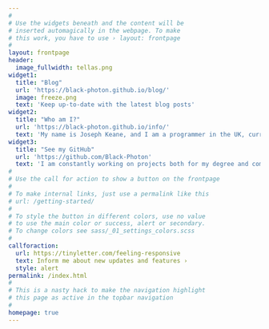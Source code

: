 ```yaml
---
#
# Use the widgets beneath and the content will be
# inserted automagically in the webpage. To make
# this work, you have to use › layout: frontpage
#
layout: frontpage
header:
  image_fullwidth: tellas.png
widget1:
  title: "Blog"
  url: 'https://black-photon.github.io/blog/'
  image: freeze.png
  text: 'Keep up-to-date with the latest blog posts'
widget2:
  title: "Who am I?"
  url: 'https://black-photon.github.io/info/'
  text: 'My name is Joseph Keane, and I am a programmer in the UK, currently in the 2nd year of a CS degree at Warwick'
widget3:
  title: "See my GitHub"
  url: 'https://github.com/Black-Photon'
  text: 'I am constantly working on projects both for my degree and completely unrelated. You can find them all on my GitHub page.'
#
# Use the call for action to show a button on the frontpage
#
# To make internal links, just use a permalink like this
# url: /getting-started/
#
# To style the button in different colors, use no value
# to use the main color or success, alert or secondary.
# To change colors see sass/_01_settings_colors.scss
#
callforaction:
  url: https://tinyletter.com/feeling-responsive
  text: Inform me about new updates and features ›
  style: alert
permalink: /index.html
#
# This is a nasty hack to make the navigation highlight
# this page as active in the topbar navigation
#
homepage: true
---
```

